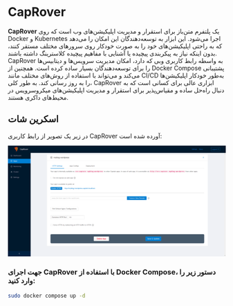 # CapRover

**CapRover** یک پلتفرم متن‌باز برای استقرار و مدیریت اپلیکیشن‌های وب است که روی Docker و Kubernetes اجرا می‌شود. این ابزار به توسعه‌دهندگان این امکان را می‌دهد که به راحتی اپلیکیشن‌های خود را به صورت خودکار روی سرورهای مختلف مستقر کنند، بدون اینکه نیاز به پیکربندی پیچیده یا آشنایی با مفاهیم پیچیده کلاسترینگ داشته باشند. CapRover به واسطه رابط کاربری وبی که دارد، امکان مدیریت سرویس‌ها و دیتابیس‌ها را برای توسعه‌دهندگان بسیار ساده کرده است. همچنین از Docker Compose پشتیبانی می‌کند و می‌تواند با استفاده از روش‌های مختلف مانند CI/CD به‌طور خودکار اپلیکیشن‌ها را به روز رسانی کند. به طور کلی، CapRover ابزاری عالی برای کسانی است که به دنبال راه‌حل ساده و مقیاس‌پذیر برای استقرار و مدیریت اپلیکیشن‌های میکروسرویس در محیط‌های داکری هستند.

## اسکرین شات

در زیر یک تصویر از رابط کاربری CapRover آورده شده است:

![Screenshot](screenshot.png)

### جهت اجرای CapRover با استفاده از Docker Compose، دستور زیر را وارد کنید:

```bash
sudo docker compose up -d
```

